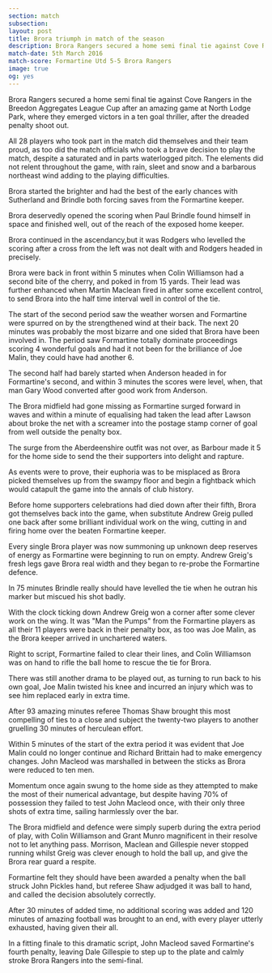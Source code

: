 ```yaml
---
section: match
subsection:
layout: post
title: Brora triumph in match of the season
description: Brora Rangers secured a home semi final tie against Cove Rangers in the Breedon Aggregates League Cup after an amazing game at North Lodge Park    
match-date: 5th March 2016
match-score: Formartine Utd 5-5 Brora Rangers
image: true
og: yes
---
```

Brora Rangers secured a home semi final tie against Cove Rangers in the Breedon Aggregates League Cup after an amazing game at North Lodge Park, where they emerged victors in a ten goal thriller, after the dreaded penalty shoot out. 

All 28 players who took part in the match did themselves and their team proud, as too did the match officials who took a brave decision to play the match, despite a saturated and in parts waterlogged pitch. The elements did not relent throughout the game, with rain, sleet and snow and a barbarous northeast wind adding to the playing difficulties. 

Brora started the brighter and had the best of the early chances with Sutherland and Brindle both forcing saves from the Formartine keeper. 

Brora deservedly opened the scoring when Paul Brindle found himself in space and finished well, out of the reach of the exposed home keeper. 

Brora continued in the ascendancy,but it was Rodgers who levelled the scoring after a cross from the left was not dealt with and Rodgers headed in precisely. 

Brora were back in front within 5 minutes when Colin Williamson had a second bite of the cherry, and poked in from 15 yards. Their lead was further enhanced when Martin Maclean fired in after some excellent control, to send Brora into the half time interval well in control of the tie. 

The start of the second period saw the weather worsen and Formartine were spurred on by the strengthened wind at their back. The  next 20 minutes was probably the most bizarre and one sided that Brora have been involved in. The period saw Formartine totally dominate proceedings scoring 4 wonderful goals and had it not been for the brilliance of Joe Malin, they could have had another 6. 

The second half had barely started when Anderson headed in for Formartine's second, and within 3 minutes the scores were level, when, that man Gary Wood converted after good work from Anderson. 

The Brora midfield had gone missing as Formartine surged forward in waves and within a minute of equalising had taken the lead after Lawson about broke the net with a screamer into the postage stamp corner of goal from well outside the penalty box. 

The surge from the Aberdeenshire outfit was not over, as Barbour made it 5 for the home side to send the their supporters into delight and rapture. 

As events were to prove, their euphoria was to be misplaced as Brora picked themselves up from the swampy floor and begin a fightback which would catapult the game into the annals of club history. 

Before home supporters celebrations had died down after their fifth, Brora got themselves back into the game, when substitute Andrew Greig pulled one back after some brilliant individual work on the wing, cutting in and firing home over the beaten Formartine keeper. 

Every single Brora player was now summoning up unknown deep reserves of energy as Formartine were beginning to run on empty. Andrew Greig's fresh legs gave Brora real width and they began to re-probe the Formartine defence. 

In 75 minutes Brindle really should have levelled the tie when he outran his marker but miscued his shot badly. 

With the clock ticking down Andrew Greig won a corner after some clever work on the wing. It was "Man the Pumps" from the Formartine players as all their 11 players were back in their penalty box, as too was Joe Malin, as the Brora keeper arrived in unchartered waters. 

Right to script, Formartine failed to clear their lines, and Colin Williamson was on hand to rifle the ball home to rescue the tie for Brora. 

There was still another drama to be played out, as turning to run back to his own goal, Joe Malin twisted his knee and incurred an injury which was to see him replaced early in extra time. 

After 93 amazing minutes referee Thomas Shaw brought this most compelling of ties to a close and subject the twenty-two players to another gruelling 30 minutes of herculean effort. 

Within 5 minutes of the start of the extra period it was evident that Joe Malin could no longer continue and Richard Brittain had to make emergency changes. John Macleod was marshalled in between the sticks as Brora were reduced to ten men. 

Momentum once again swung to the home side as they attempted to make the most of their numerical advantage, but despite having 70% of possession they failed to test John Macleod once, with their only three shots of extra time, sailing harmlessly over the bar. 

The Brora midfield and defence were simply superb during the extra period of play, with Colin Williamson and Grant Munro magnificent in their resolve not to let anything pass. Morrison, Maclean and Gillespie never stopped running whilst Greig was clever enough to hold the ball up, and give the Brora rear guard a respite. 

Formartine felt they should have been awarded a penalty when the ball struck John Pickles hand, but referee Shaw adjudged it was ball to hand, and called the decision absolutely correctly. 

After 30 minutes of added time, no additional scoring was added and 120 minutes of amazing football was brought to an end, with every player utterly exhausted, having given their all. 

In a fitting finale to this dramatic script, John Macleod saved Formartine's fourth penalty, leaving Dale Gillespie to step up to the plate and calmly stroke Brora Rangers into the semi-final. 